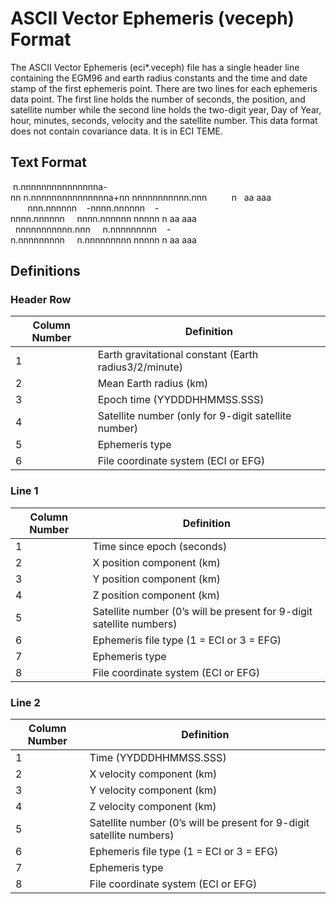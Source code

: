 # ASCII Vector Ephemeris (veceph) Format

The ASCII Vector Ephemeris (eci*.veceph) file has a single header line containing the EGM96
and earth radius constants and the time and date stamp of the first ephemeris point. There are
two lines for each ephemeris data point. The first line holds the number of seconds, the position,
and satellite number while the second line holds the two-digit year, Day of Year, hour, minutes,
seconds, velocity and the satellite number. This data format does not contain covariance data. It
is in ECI TEME.

## Text Format

&nbsp;n.nnnnnnnnnnnnnnna-nn&nbsp;n.nnnnnnnnnnnnnnna+nn&nbsp;nnnnnnnnnnn.nnn&nbsp;&nbsp;&nbsp;&nbsp;&nbsp;&nbsp;&nbsp;&nbsp;&nbsp;&nbsp;n&nbsp;&nbsp;&nbsp;aa&nbsp;aaa  
&nbsp;&nbsp;&nbsp;&nbsp;&nbsp;&nbsp;&nbsp;nnn.nnnnnn&nbsp;&nbsp;&nbsp;&nbsp;-nnnn.nnnnnn&nbsp;&nbsp;&nbsp;&nbsp;-nnnn.nnnnnn&nbsp;&nbsp;&nbsp;&nbsp;&nbsp;nnnn.nnnnnn&nbsp;nnnnn&nbsp;n&nbsp;aa&nbsp;aaa  
&nbsp;&nbsp;nnnnnnnnnnn.nnn&nbsp;&nbsp;&nbsp;&nbsp;&nbsp;n.nnnnnnnnn&nbsp;&nbsp;&nbsp;&nbsp;-n.nnnnnnnnn&nbsp;&nbsp;&nbsp;&nbsp;&nbsp;n.nnnnnnnnn&nbsp;nnnnn&nbsp;n&nbsp;aa&nbsp;aaa

## Definitions

### Header Row

|Column Number|Definition|
|-|-|
|1|Earth gravitational constant (Earth radius3/2/minute)|
|2|Mean Earth radius (km)|
|3|Epoch time (YYDDDHHMMSS.SSS)|
|4|Satellite number (only for 9-digit satellite number)|
|5|Ephemeris type|
|6|File coordinate system (ECI or EFG)|

### Line 1

|Column Number|Definition|
|-|-|
|1|Time since epoch (seconds)|
|2|X position component (km)|
|3|Y position component (km)|
|4|Z position component (km)|
|5|Satellite number (0’s will be present for 9-digit satellite numbers)|
|6|Ephemeris file type (1 = ECI or 3 = EFG)|
|7|Ephemeris type|
|8|File coordinate system (ECI or EFG)|

### Line 2

|Column Number|Definition|
|-|-|
|1|Time (YYDDDHHMMSS.SSS)|
|2|X velocity component (km)|
|3|Y velocity component (km)|
|4|Z velocity component (km)|
|5|Satellite number (0’s will be present for 9-digit satellite numbers)|
|6|Ephemeris file type (1 = ECI or 3 = EFG)|
|7|Ephemeris type|
|8|File coordinate system (ECI or EFG)|